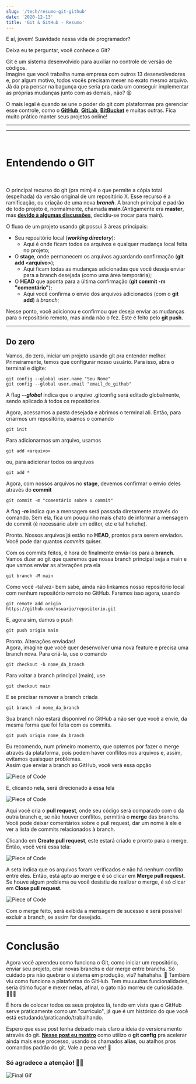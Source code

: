 ```yaml
---
slug: '/tech/resumo-git-github'
date: '2020-12-13'
title: 'Git & GitHub - Resumo'
---
```


E aí, jovem! Suavidade nessa vida de programador?

Deixa eu te perguntar, você conhece o Git?

Git é um sistema desenvolvido para auxiliar no controle de versão de códigos.  
Imagine que você trabalha numa empresa com outros 13 desenvolvedores e, por algum motivo, todos vocês precisam mexer no exato mesmo arquivo. Já da pra pensar na bagunça que seria pra cada um conseguir implementar as próprias mudanças junto com as demais, não? 😫

O mais legal é quando se une o poder do git com plataformas pra gerenciar esse controle,  como o [**GitHub**](https://github.com/), [**GitLab**](https://gitlab.com/gitlab-org/gitlab), [**BitBucket**](https://bitbucket.org/) e muitas outras. Fica muito prático manter seus projetos online!

---

<hr>

<br />

# Entendendo o GIT

<br />

O principal recurso do git (pra mim) é o que permite a cópia total (espelhada) da versão original de um repositório X. Esse recurso é a ramificação, ou criação de uma nova _**branch**_. A branch principal e padrão de todo projeto é, normalmente, chamada **main**.(Antigamente era **master**, mas [**devido à algumas discussões**](https://sempreupdate.com.br/github-substituira-master-por-main-a-partir-do-proximo-mes/#:~:text=A%20partir%20do%20pr%C3%B3ximo%20m%C3%AAs%2C%20todos%20os%20novos%20reposit%C3%B3rios%20de,%E2%80%9Cmaster%20(mestre)%E2%80%9D.&text=%E2%80%9CEm%201%C2%BA%20de%20outubro%20de,master%E2%80%9D%2C%20disse%20a%20empresa.), decidiu-se trocar para main).

O fluxo de um projeto usando git possui 3 áreas principais:

- Seu repositório local (_**working directory**_):
  - Aqui é onde ficam todos os arquivos e qualquer mudança local feita no projeto;
- O **stage**, onde permanecem os arquivos aguardando confirmação (**git add \<arquivo>**);
  - Aqui ficam todas as mudanças adicionadas que você deseja enviar para a branch desejada (como uma área temporária);
- O **HEAD** que aponta para a última confirmação (**git commit -m "comentário"**);
  - Aqui você confirma o envio dos arquivos adicionados (com o **git add**) à _branch_;

Nesse ponto, você adicionou e confirmou que deseja enviar as mudanças para o repositório remoto, mas ainda não o fez. Este é feito pelo **git push**.

---

## Do zero

Vamos, do zero, iniciar um projeto usando git pra entender melhor.  
Primeiramente, temos que configurar nosso usuário. Para isso, abra o terminal e digite:

```git
git config --global user.name "Seu Nome"
git config --global user.email "email_do_github"
```

A flag _**--global**_ indica que o arquivo .gitconfig será editado globalmente, sendo aplicado à todos os repositórios.  

Agora, acessamos a pasta desejada e abrimos o terminal ali. Então, para criarmos um repositório, usamos o comando

```git
git init
```

Para adicionarmos um arquivo, usamos

```git
git add <arquivo>
```

ou, para adicionar todos os arquivos

```git
git add *
```

Agora, com nossos arquivos no **stage**, devemos confirmar o envio deles através do **commit**

```git
git commit -m "comentário sobre o commit"
```

A flag _**-m**_ indica que a mensagem será passada diretamente através do comando. Sem ela, fica um pouquinho mais chato de informar a mensagem do commit (é necessário abrir um editor, etc e tal hehehe).  

Pronto. Nossos arquivos já estão no **HEAD**, prontos para serem enviados.  
Você pode dar quantos _commits_ quiser.

Com os commits feitos, é hora de finalmente enviá-los para a **branch**. Vamos dizer ao git que queremos que nossa branch principal seja a main e que vamos enviar as alterações pra ela

```git
git branch -M main
```

Como você -talvez- bem sabe, ainda não linkamos nosso repositório local com nenhum repositório remoto no GitHub. Faremos isso agora, usando

```git
git remote add origin  
https://github.com/usuario/repositorio.git
```

E, agora sim, damos o push

```git
git push origin main
```

Pronto. Alterações enviadas!  
Agora, imagine que você quer desenvolver uma nova feature e precisa uma branch nova. Para criá-la, use o comando

```git
git checkout -b nome_da_branch
```

Para voltar a branch principal (main), use

```git
git checkout main
```

E se precisar remover a branch criada

```git
git branch -d nome_da_branch
```

Sua branch não estará disponível no GitHub a não ser que você a envie, da mesma forma que foi feita com os commits.

```git
git push origin nome_da_branch
```

Eu recomendo, num primeiro momento, que optemos por fazer o merge através da plataforma, pois podem haver conflitos nos arquivos e, assim, evitamos quaisquer problemas.  
Assim que enviar a branch ao GitHub, você verá essa opção

![Piece of Code](https://i.imgur.com/QcoEMT3.png)

E, clicando nela, será direcionado à essa tela

![Piece of Code](https://i.imgur.com/iBuIPLO.png)

Aqui você cria o **pull request**, onde seu código será comparado com o da outra branch e, se não houver conflitos, permitirá o **merge** das branchs.  
Você pode deixar comentários sobre o pull request, dar um nome à ele e ver a lista de commits relacionados à branch.  

Clicando em **Create pull request**, este estará criado e pronto para o merge. Então, você verá essa tela:

![Piece of Code](https://i.imgur.com/nO4nVDC.png)

A seta indica que os arquivos foram verificados e não há nenhum conflito entre eles. Então, está apto ao merge e é só clicar em **Merge pull request**. Se houve algum problema ou você desistiu de realizar o merge, é só clicar em **Close pull request**.

![Piece of Code](https://i.imgur.com/wMT6IIQ.png)

Com o merge feito, será exibida a mensagem de sucesso e será possível excluir a branch, se assim for desejado.

---

# Conclusão  

Agora você aprendeu como funciona o Git, como iniciar um repositório, enviar seu projeto, criar novas branchs e dar merge entre branchs. Só cuidado pra não quebrar o sistema em produção, viu? hahahaha. 🤭 
Também viu como funciona a plataforma do GitHub. Tem muuuuitas funcionalidades, seria ótimo fuçar e mexer nelas, afinal, o gato não morreu de curiosidade. 🤸🏽‍♂️  

É hora de colocar todos os seus projetos lá, tendo em vista que o GitHub serve praticamente como um "curriculo", já que é um histórico do que você está estudando/praticando/trabalhando.  

Espero que esse post tenha deixado mais claro a ideia do versionamento através do git. [**Nesse post eu mostro**](inputon.com.br/tech/atalhos-git) como utilizo o **git config** pra acelerar ainda mais esse processo, usando os chamados **alias**, ou atalhos pros comandos padrão do git. Vale a pena ver! 🤖  

<div>

### Só agradece a atenção! 🙏🏽

![Final Gif](https://media.giphy.com/media/cnhpl4IeYgU7MCBdV2/giphy.gif)

</div>